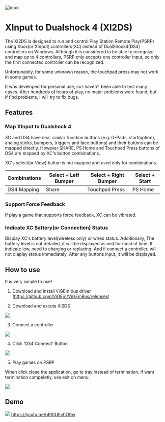 ![icon](https://micro-artwork.github.io/images/projects/xi2ds/icon.png)

# XInput to Dualshock 4 (XI2DS)

The XI2DS is designed to run and control Play Station Remote Play(PSRP) using Xbox(or XInput) controllers(XC) instead of DualShock4(DS4) controllers on Windows. Although it is considered to be able to recognize and map up to 4 controllers, PSRP only accepts one controller input, so only the first connected controller can be recognized.

Unfortunately, for some unknown reason, the touchpad press may not work in some games.

It was developed for personal use, so I haven't been able to test many cases.  After hundreds of hours of play, no major problems were found, but if find problems, I will try to fix bugs.



## Features

### Map XInput to Dualshock 4

XC and DS4 have near similar function buttons (e.g. D-Pads, start(option), analog sticks, bumpers, triggers and face buttons) and their buttons can be mapped directly. However SHARE, PS Home and Touchpad Press buttons of DS4 are mapped by XC's button combinations.

XC's select(or View) button is not mapped and used only for combinations.

|Combinations|Select + Letf Bumper|Select + Right Bumper|Select + Start|
|-|-|-|-|
|DS4 Mapping|Share|Touchpad Press|PS Home|


### Support Force Feedback

If play a game that supports force feedback, XC can be vibrated.


### Indicate XC Battery(or Connection) Status

Display XC's battery level(wireless only) or wired status. Additionally, The battery level is not detailed, it will be displayed as mid for most of time. If indicate low, need to charging or replacing. And if connect a controller, will not diaplay status immediately. After any buttons input, it will be displayed.



## How to use
It is very simple to use!

1. Download and install ViGEm bus driver (https://github.com/ViGEm/ViGEmBus/releases)

2. Download and excute XI2DS

![](https://micro-artwork.github.io/images/projects/xi2ds/xi2ds_1.png)

3. Connect a controller

![](https://micro-artwork.github.io/images/projects/xi2ds/xi2ds_3.png)

4. Click 'DS4 Connect' Button

![](https://micro-artwork.github.io/images/projects/xi2ds/xi2ds_4.png)

5. Play games on PSRP

When click close the application, go to tray instead of termination. If want termination compeletly, use exit on menu.

![](https://micro-artwork.github.io/images/projects/xi2ds/xi2ds_6.png)

## Demo

![](https://micro-artwork.github.io/images/projects/xi2ds/demo.gif)
https://youtu.be/bRIGUEyhO0w
